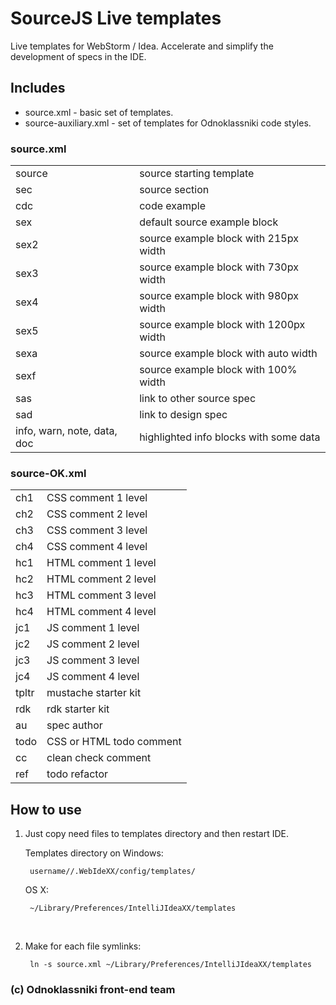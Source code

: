 # SourceJS Live templates

Live templates for WebStorm / Idea. Accelerate and simplify the development of specs in the IDE.

## Includes

* source.xml - basic set of templates.
* source-auxiliary.xml - set of templates for Odnoklassniki code styles.

### source.xml
<table>
    	<tr>
			<td>source</td>
			<td>source starting template</td>
		</tr>
		<tr>
			<td>sec</td>
			<td>source section</td>
		</tr>
		<tr>
			<td>cdc</td>
			<td>code example</td>
		</tr>
		<tr>
			<td>sex</td>
			<td>default source example block</td>
		</tr>
		<tr>
			<td>sex2</td>
			<td>source example block with 215px width</td>
		</tr>
		<tr>
			<td>sex3</td>
			<td>source example block with 730px width</td>
		</tr>
		<tr>
			<td>sex4</td>
			<td>source example block with 980px width</td>
		</tr>
		<tr>
			<td>sex5</td>
			<td>source example block with 1200px width</td>
		</tr>
		<tr>
			<td>sexa</td>
			<td>source example block with auto width</td>
		</tr>
		<tr>
			<td>sexf</td>
			<td>source example block with 100% width</td>
		</tr>
		<tr>
			<td>sas</td>
			<td>link to other source spec</td>
		</tr>
		<tr>
			<td>sad</td>
			<td>link to design spec</td>
		</tr>
		<tr>
			<td>info, warn, note, data, doc</td>
			<td>highlighted info blocks with some data</td>
		</tr>
	</table>

### source-OK.xml
<table>
		<tr>
			<td>ch1</td>
			<td>CSS comment 1 level</td>
		</tr>
		<tr>
			<td>ch2</td>
			<td>CSS comment 2 level</td>
		</tr>
		<tr>
			<td>ch3</td>
			<td>CSS comment 3 level</td>
		</tr>
		<tr>
			<td>ch4</td>
			<td>CSS comment 4 level</td>
		</tr>
		<tr>
			<td>hc1</td>
			<td>HTML comment 1 level</td>
		</tr>
		<tr>
			<td>hc2</td>
			<td>HTML comment 2 level</td>
		</tr>
		<tr>
			<td>hc3</td>
			<td>HTML comment 3 level</td>
		</tr>
		<tr>
			<td>hc4</td>
			<td>HTML comment 4 level</td>
		</tr>
		<tr>
			<td>jc1</td>
			<td>JS comment 1 level</td>
		</tr>
		<tr>
			<td>jc2</td>
			<td>JS comment 2 level</td>
		</tr>
		<tr>
			<td>jc3</td>
			<td>JS comment 3 level</td>
		</tr>
		<tr>
			<td>jc4</td>
			<td>JS comment 4 level</td>
		</tr>
		<tr>
			<td>tpltr</td>
			<td>mustache starter kit</td>
		</tr>
		<tr>
			<td>rdk</td>
			<td>rdk starter kit</td>
		</tr>
		<tr>
			<td>au</td>
			<td>spec author</td>
		</tr>
		<tr>
			<td>todo</td>
			<td>CSS or HTML todo comment</td>
		</tr>
		<tr>
			<td>cc</td>
			<td>clean check comment</td>
		</tr>
		<tr>
			<td>ref</td>
			<td>todo refactor</td>
		</tr>
	</table>


## How to use

1. Just copy need files to templates directory and then restart IDE.

    Templates directory on Windows:
    
    	username//.WebIdeXX/config/templates/
    OS X:
    
    	~/Library/Preferences/IntelliJIdeaXX/templates

    <br>
    
2. Make for each file symlinks:

	    ln -s source.xml ~/Library/Preferences/IntelliJIdeaXX/templates

### (c) Odnoklassniki front-end team